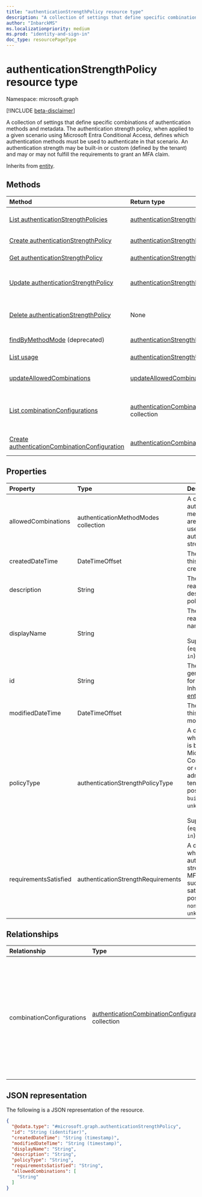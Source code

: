 ```yaml
---
title: "authenticationStrengthPolicy resource type"
description: "A collection of settings that define specific combinations of authentication methods and metadata. The authentication strength policy, when applied to a given scenario using Microsoft Entra Conditional Access, defines which authentication methods must be used to authenticate in that scenario."
author: "InbarckMS"
ms.localizationpriority: medium
ms.prod: "identity-and-sign-in"
doc_type: resourcePageType
---
```


# authenticationStrengthPolicy resource type

Namespace: microsoft.graph

[!INCLUDE [beta-disclaimer](../../includes/beta-disclaimer.md)]

A collection of settings that define specific combinations of authentication methods and metadata. The authentication strength policy, when applied to a given scenario using Microsoft Entra Conditional Access, defines which authentication methods must be used to authenticate in that scenario. An authentication strength may be built-in or custom (defined by the tenant) and may or may not fulfill the requirements to grant an MFA claim.

Inherits from [entity](../resources/entity.md).

## Methods
|Method|Return type|Description|
|:---|:---|:---|
|[List authenticationStrengthPolicies](../api/authenticationstrengthroot-list-policies.md)|[authenticationStrengthPolicy](../resources/authenticationstrengthpolicy.md) collection|Get a list of the [authenticationStrengthPolicy](../resources/authenticationstrengthpolicy.md) objects and their properties.|
|[Create authenticationStrengthPolicy](../api/authenticationstrengthroot-post-policies.md)|[authenticationStrengthPolicy](../resources/authenticationstrengthpolicy.md)|Create a new custom [authenticationStrengthPolicy](../resources/authenticationstrengthpolicy.md) object.|
|[Get authenticationStrengthPolicy](../api/authenticationstrengthpolicy-get.md)|[authenticationStrengthPolicy](../resources/authenticationstrengthpolicy.md)|Read the properties and relationships of an [authenticationStrengthPolicy](../resources/authenticationstrengthpolicy.md) object.|
|[Update authenticationStrengthPolicy](../api/authenticationstrengthpolicy-update.md)|[authenticationStrengthPolicy](../resources/authenticationstrengthpolicy.md)|Update the properties of a custom [authenticationStrengthPolicy](../resources/authenticationstrengthpolicy.md) object. You can't update a built-in **authenticationStrengthPolicy** object. |
|[Delete authenticationStrengthPolicy](../api/authenticationstrengthroot-delete-policies.md)|None|Delete a custom [authenticationStrengthPolicy](../resources/authenticationstrengthpolicy.md) object. You can't delete a built-in **authenticationStrengthPolicy** object.|
|[findByMethodMode](../api/authenticationstrengthpolicy-findbymethodmode.md) (deprecated)|[authenticationStrengthPolicy](../resources/authenticationstrengthpolicy.md) collection|Find an [authenticationStrengthPolicy](../resources/authenticationstrengthpolicy.md) by allowed mode.|
|[List usage](../api/authenticationstrengthpolicy-usage.md)|[authenticationStrengthUsage](../resources/authenticationstrengthusage.md)|Find all [conditionalAccessPolicies](../resources/conditionalaccesspolicy.md) that reference an authentication strength.|
|[updateAllowedCombinations](../api/authenticationstrengthpolicy-updateallowedcombinations.md) |[updateAllowedCombinationsResult](../resources/updateallowedcombinationsresult.md)|Update the allowed [authenticationCombinationConfiguration](../resources/authenticationcombinationconfiguration.md) for a given [authenticationStrengthPolicy](../resources/authenticationstrengthpolicy.md).|
|[List combinationConfigurations](../api/authenticationstrengthpolicy-list-combinationconfigurations.md)|[authenticationCombinationConfiguration](../resources/authenticationcombinationconfiguration.md) collection|Get the authenticationCombinationConfiguration resources from the combinationConfigurations navigation property.|
|[Create authenticationCombinationConfiguration](../api/authenticationstrengthpolicy-post-combinationconfigurations.md)|[authenticationCombinationConfiguration](../resources/authenticationcombinationconfiguration.md)|Create a new authenticationCombinationConfiguration object.|

## Properties
|Property|Type|Description|
|:---|:---|:---|
|allowedCombinations|authenticationMethodModes collection|A collection of authentication method modes that are required be used to satify this authentication strength.|
|createdDateTime|DateTimeOffset|The datetime when this policy was created.|
|description|String|The human-readable description of this policy.|
|displayName|String|The human-readable display name of this policy. <br><br>Supports `$filter` (`eq`, `ne`, `not` , and `in`). |
|id|String|The system-generated identifier for this mode. Inherited from [entity](../resources/entity.md).|
|modifiedDateTime|DateTimeOffset|The datetime when this policy was last modified.|
|policyType|authenticationStrengthPolicyType|A descriptor of whether this policy is built into Microsoft Entra Conditional Access or created by an admin for the tenant. The possible values are: `builtIn`, `custom`, `unknownFutureValue`. <br><br>Supports `$filter` (`eq`, `ne`, `not` , and `in`). |
|requirementsSatisfied|authenticationStrengthRequirements|A descriptor of whether this authentication strength grants the MFA claim upon successful satisfaction. The possible values are: `none`, `mfa`, `unknownFutureValue`.|

## Relationships
|Relationship|Type|Description|
|:---|:---|:---|
|combinationConfigurations|[authenticationCombinationConfiguration](../resources/authenticationcombinationconfiguration.md) collection|Settings that may be used to require specific types or instances of an authentication method to be used when authenticating with a specified combination of authentication methods.|

## JSON representation
The following is a JSON representation of the resource.
<!-- {
  "blockType": "resource",
  "keyProperty": "id",
  "@odata.type": "microsoft.graph.authenticationStrengthPolicy",
  "baseType": "microsoft.graph.entity",
  "openType": false
}
-->
``` json
{
  "@odata.type": "#microsoft.graph.authenticationStrengthPolicy",
  "id": "String (identifier)",
  "createdDateTime": "String (timestamp)",
  "modifiedDateTime": "String (timestamp)",
  "displayName": "String",
  "description": "String",
  "policyType": "String",
  "requirementsSatisfied": "String",
  "allowedCombinations": [
    "String"
  ]
}
```
